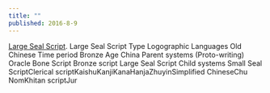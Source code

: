 ```yaml
---
title: ""
published: 2016-8-9
---
```


  <a href="http://en.wikipedia.org/wiki/Large_Seal_Script" target="_blank">Large Seal Script</a>. Large Seal Script  Type  Logographic  Languages Old Chinese  Time period  Bronze Age China  Parent systems   (Proto-writing) Oracle Bone Script Bronze script Large Seal Script      Child systems  Small Seal ScriptClerical scriptKaishuKanjiKanaHanjaZhuyinSimplified ChineseChu NomKhitan scriptJur

